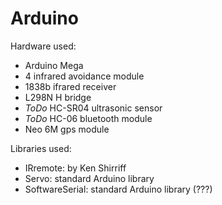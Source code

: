 # Arduino

Hardware used:
* Arduino Mega
* 4 infrared avoidance module
* 1838b ifrared receiver
* L298N H bridge
* *ToDo* HC-SR04 ultrasonic sensor
* *ToDo* HC-06 bluetooth module
* Neo 6M gps module

Libraries used:
* IRremote: by Ken Shirriff
* Servo: standard Arduino library
* SoftwareSerial: standard Arduino library (???)
